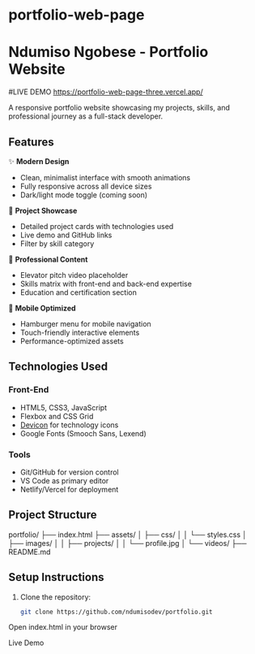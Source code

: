 # portfolio-web-page
# Ndumiso Ngobese - Portfolio Website

#LIVE DEMO
https://portfolio-web-page-three.vercel.app/

A responsive portfolio website showcasing my projects, skills, and professional journey as a full-stack developer.

## Features

✨ **Modern Design**
- Clean, minimalist interface with smooth animations
- Fully responsive across all device sizes
- Dark/light mode toggle (coming soon)

🚀 **Project Showcase**
- Detailed project cards with technologies used
- Live demo and GitHub links
- Filter by skill category

📝 **Professional Content**
- Elevator pitch video placeholder
- Skills matrix with front-end and back-end expertise
- Education and certification section

📱 **Mobile Optimized**
- Hamburger menu for mobile navigation
- Touch-friendly interactive elements
- Performance-optimized assets

## Technologies Used

### Front-End
- HTML5, CSS3, JavaScript
- Flexbox and CSS Grid
- [Devicon](https://devicon.dev/) for technology icons
- Google Fonts (Smooch Sans, Lexend)

### Tools
- Git/GitHub for version control
- VS Code as primary editor
- Netlify/Vercel for deployment

## Project Structure
portfolio/
├── index.html
├── assets/
│ ├── css/
│ │ └── styles.css
│ ├── images/
│ │ ├── projects/
│ │ └── profile.jpg
│ └── videos/
├── README.md


## Setup Instructions

1. Clone the repository:
   ```bash
   git clone https://github.com/ndumisodev/portfolio.git
Open index.html in your browser

Live Demo
